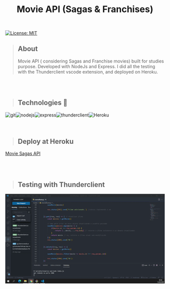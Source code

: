 <h1 align="center">Movie API (Sagas & Franchises)</h1>

<br>

[![License: MIT](https://img.shields.io/badge/License-MIT-yellow.svg)](https://opensource.org/licenses/MIT)


> ## About
> Movie API ( considering Sagas and Franchise movies) built for studies purpose. Developed with NodeJs and Express. I did all the testing with the Thunderclient vscode extension, and deployed on Heroku.

<br>
<br>

> ## Technologies 🧰

<p>
<img align="left" align="left" alt="git" src="https://img.shields.io/badge/Git-F05032?style=for-the-badge&logo=git&logoColor=white" />
<img align="left" alt="nodejs" src="https://img.shields.io/badge/Node.js-339933?style=for-the-badge&logo=nodedotjs&logoColor=white" />
<img align="left" alt="express" src="https://img.shields.io/badge/Express.js-000000?style=for-the-badge&logo=express&logoColor=white" />
<img align="left" alt="thunderclient" src="https://img.shields.io/badge/Thunderclient-4A154B?style=for-the-badge&logoColor=white" />
<img align="left" alt="Heroku" src="https://img.shields.io/badge/heroku-%23430098.svg?style=for-the-badge&logo=heroku&logoColor=white" />
</p>  


<br> 
<br>
<br>

> ## Deploy at Heroku

[Movie Sagas API](https://movie-sagas-api.herokuapp.com/movies)

<br>
<br>


> ## Testing with Thunderclient

<img src="https://github.com/giselle-ferreira/api-movies/blob/main/public/gif/express-api.gif" />

<br>
<br>




